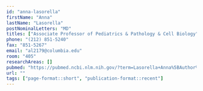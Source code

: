 ```yaml
---
id: "anna-lasorella"
firstName: "Anna"
lastName: "Lasorella"
postNominalLetters: "MD"
titles: ["Associate Professor of Pediatrics & Pathology & Cell Biology"]
phone: "(212) 851-5240"
fax: "851-5267"
email: "al2179@columbia.edu"
room: "405"
researchAreas: []
pubmed: "https://pubmed.ncbi.nlm.nih.gov/?term=Lasorella+Anna%5BAuthor%5D&sort=pubdate"
url: ""
tags: ["page-format::short", "publication-format::recent"]
---
```

